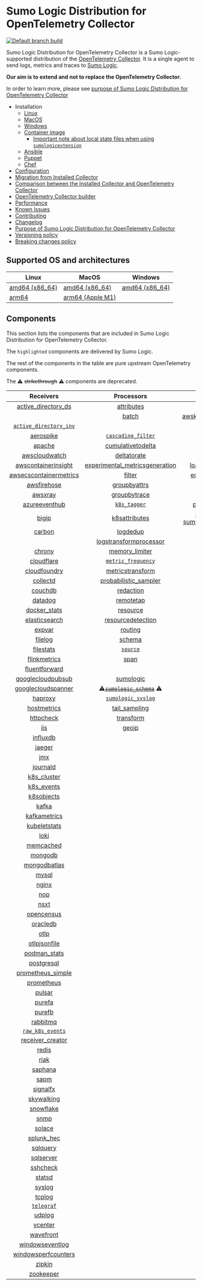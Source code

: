 # Sumo Logic Distribution for OpenTelemetry Collector

[![Default branch build](https://github.com/SumoLogic/sumologic-otel-collector/actions/workflows/dev_builds.yml/badge.svg)](https://github.com/SumoLogic/sumologic-otel-collector/actions/workflows/dev_builds.yml)

Sumo Logic Distribution for OpenTelemetry Collector is a Sumo Logic-supported distribution of the [OpenTelemetry Collector][otc_link].
It is a single agent to send logs, metrics and traces to [Sumo Logic][sumologic].

**Our aim is to extend and not to replace the OpenTelemetry Collector.**

In order to learn more, please see [purpose of Sumo Logic Distribution for OpenTelemetry Collector][purpose]

- Installation
  - [Linux][linux_installation]
  - [MacOS][macos_installation]
  - [Windows][windows_installation]
  - [Container image](/docs/installation.md#container-image)
    - [Important note about local state files when using `sumologicextension`](/docs/installation.md#important-note-about-local-state-files-when-using-sumologicextension)
  - [Ansible](/docs/installation.md#ansible)
  - [Puppet](/docs/installation.md#puppet)
  - [Chef](/docs/installation.md#chef)
- [Configuration](docs/configuration.md)
- [Migration from Installed Collector](docs/migration.md)
- [Comparison between the Installed Collector and OpenTelemetry Collector](docs/comparison.md)
- [OpenTelemetry Collector builder](./otelcolbuilder/README.md)
- [Performance]
- [Known Issues]
- [Contributing](./CONTRIBUTING.md)
- [Changelog](./CHANGELOG.md)
- [Purpose of Sumo Logic Distribution for OpenTelemetry Collector][purpose]
- [Versioning policy][versioning]
- [Breaking changes policy][breaking]

## Supported OS and architectures

| Linux                         | MacOS                         | Windows                     |
| ----------------------------- | ----------------------------- | --------------------------- |
| [amd64 (x86_64)][linux_amd64] | [amd64 (x86_64)][mac_amd64]   | [amd64 (x86_64)][win_amd64] |
| [arm64][linux_arm64]          | [arm64 (Apple M1)][mac_arm64] |                             |

## Components

This section lists the components that are included in Sumo Logic Distribution for OpenTelemetry Collector.

The `highlighted` components are delivered by Sumo Logic.

The rest of the components in the table are pure upstream OpenTelemetry components.

The ⚠️ ~~strikethrough~~ ⚠️ components are deprecated.

|                        Receivers                         |                          Processors                          |               Exporters                |                 Extensions                  |             Connectors              |
| :------------------------------------------------------: | :----------------------------------------------------------: | :------------------------------------: | :-----------------------------------------: | :---------------------------------: |
|     [active_directory_ds][activedirectorydsreceiver]     |              [attributes][attributesprocessor]               |         [awss3][awss3exporter]         |       [asapclient][asapauthextension]       |     [forward][forwardconnector]     |
|                                                          |                   [batch][batchprocessor]                    |          [awskinesisexporter]          |                                             |                                     |
|   [`active_directory_inv`][activedirectoryinvreceiver]   |                                                              |        [carbon][carbonexporter]        |                 [awsproxy]                  |       [count][countconnector]       |
|              [aerospike][aerospikereceiver]              |        [`cascading_filter`][cascadingfilterprocessor]        |         [debug][debugexporter]         |       [basicauth][basicauthextension]       |  [exceptions][exceptionsconnector]  |
|                 [apache][apachereceiver]                 |       [cumulativetodelta][cumulativetodeltaprocessor]        |          [file][fileexporter]          | [bearertokenauth][bearertokenauthextension] |    [failover][failoverconnector]    |
|          [awscloudwatch][awscloudwatchreceiver]          |             [deltatorate][deltatorateprocessor]              |         [kafka][kafkaexporter]         |           [db_storage][dbstorage]           |  [roundrobin][roundrobinconnector]  |
|    [awscontainerinsight][awscontainerinsightreceiver]    | [experimental_metricsgeneration][metricsgenerationprocessor] | [loadbalancing][loadbalancingexporter] |      [docker_observer][dockerobserver]      |     [routing][routingconnector]     |
| [awsecscontainermetrics][awsecscontainermetricsreceiver] |                  [filter][filterprocessor]                   |      [ecs_observer][ecsobserver]       |    [servicegraph][servicegraphconnector]    |                                     |
|            [awsfirehose][awsfirehosereceiver]            |            [groupbyattrs][groupbyattrsprocessor]             |          [otlp][otlpexporter]          |    [ecs_task_observer][ecstaskobserver]     | [spanmetrics][spanmetricsconnector] |
|                [awsxray][awsxrayreceiver]                |            [groupbytrace][groupbytraceprocessor]             |      [otlphttp][otlphttpexporter]      |         [file_storage][filestorage]         |                                     |
|          [azureeventhub][azureeventhubreceiver]          |                 [`k8s_tagger`][k8sprocessor]                 |    [prometheus][prometheusexporter]    |   [headerssetter][headerssetterextension]   |                                     |
|                  [bigip][bigipreceiver]                  |           [k8sattributes][k8sattributesprocessor]            |    [sumologic] [sumologicexporter]     |    [health_check][healthcheckextension]     |                                     |
|                 [carbon][carbonreceiver]                 |                [logdedup][logdedupprocessor]                 |        [syslog][syslogexporter]        |        [host_observer][hostobserver]        |                                     |
|                                                          |       [logstransformprocessor][logstransformprocessor]       |                                        |                                             |                                     |
|                 [chrony][chronyreceiver]                 |           [memory_limiter][memorylimiterprocessor]           |           [nop][nopexporter]           |       [http_forwarder][httpforwarder]       |                                     |
|             [cloudflare][cloudflarereceiver]             |        [`metric_frequency`][metricfrequencyprocessor]        |                                        |           [jaegerremotesampling]            |                                     |
|           [cloudfoundry][cloudfoundryreceiver]           |        [metricstransform][metricstransformprocessor]         |                                        |         [k8s_observer][k8sobserver]         |                                     |
|               [collectd][collectdreceiver]               |    [probabilistic_sampler][probabilisticsamplerprocessor]    |                                        |                                             |                                     |
|                [couchdb][couchdbreceiver]                |               [redaction][redactionprocessor]                |                                        |  [oauth2client][oauth2clientauthextension]  |                                     |
|                [datadog][datadogreceiver]                |               [remotetap][remotetapprocessor]                |                                        |          [oidc][oidcauthextension]          |                                     |
|           [docker_stats][dockerstatsreceiver]            |                [resource][resourceprocessor]                 |                                        |           [pprof][pprofextension]           |                                     |
|          [elasticsearch][elasticsearchreceiver]          |       [resourcedetection][resourcedetectionprocessor]        |                                        |       [sigv4auth][sigv4authextension]       |                                     |
|                 [expvar][expvarreceiver]                 |                 [routing][routingprocessor]                  |                                        |      [`sumologic`][sumologicextension]      |                                     |
|                [filelog][filelogreceiver]                |                  [schema][schemaprocessor]                   |                                        |          [zpages][zpagesextension]          |                                     |
|              [filestats][filestatsreceiver]              |                 [`source`][sourceprocessor]                  |                                        |                                             |                                     |
|           [flinkmetrics][flinkmetricsreceiver]           |                    [span][spanprocessor]                     |                                        |                                             |                                     |
|          [fluentforward][fluentforwardreceiver]          |                                                              |                                        |                                             |                                     |
|      [googlecloudpubsub][googlecloudpubsubreceiver]      |               [sumologic][sumologicprocessor]                |                                        |                                             |                                     |
|     [googlecloudspanner][googlecloudspannerreceiver]     |   ⚠️~~[`sumologic_schema`][sumologicschemaprocessor]~~ ⚠️    |                                        |                                             |                                     |
|                [haproxy][haproxyreceiver]                |        [`sumologic_syslog`][sumologicsyslogprocessor]        |                                        |                                             |                                     |
|            [hostmetrics][hostmetricsreceiver]            |            [tail_sampling][tailsamplingprocessor]            |                                        |                                             |                                     |
|              [httpcheck][httpcheckreceiver]              |               [transform][transformprocessor]                |                                        |                                             |                                     |
|                    [iis][iisreceiver]                    |                   [geoip][geoipprocessor]                    |                                        |                                             |                                     |
|               [influxdb][influxdbreceiver]               |                                                              |                                        |                                             |                                     |
|                 [jaeger][jaegerreceiver]                 |                                                              |                                        |                                             |                                     |
|                    [jmx][jmxreceiver]                    |                                                              |                                        |                                             |                                     |
|               [journald][journaldreceiver]               |                                                              |                                        |                                             |                                     |
|            [k8s_cluster][k8sclusterreceiver]             |                                                              |                                        |                                             |                                     |
|             [k8s_events][k8seventsreceiver]              |                                                              |                                        |                                             |                                     |
|             [k8sobjects][k8sobjectsreceiver]             |                                                              |                                        |                                             |                                     |
|                  [kafka][kafkareceiver]                  |                                                              |                                        |                                             |                                     |
|           [kafkametrics][kafkametricsreceiver]           |                                                              |                                        |                                             |                                     |
|           [kubeletstats][kubeletstatsreceiver]           |                                                              |                                        |                                             |                                     |
|                   [loki][lokireceiver]                   |                                                              |                                        |                                             |                                     |
|              [memcached][memcachedreceiver]              |                                                              |                                        |                                             |                                     |
|                [mongodb][mongodbreceiver]                |                                                              |                                        |                                             |                                     |
|           [mongodbatlas][mongodbatlasreceiver]           |                                                              |                                        |                                             |                                     |
|                  [mysql][mysqlreceiver]                  |                                                              |                                        |                                             |                                     |
|                  [nginx][nginxreceiver]                  |                                                              |                                        |                                             |                                     |
|                    [nop][nopreceiver]                    |                                                              |                                        |                                             |                                     |
|                   [nsxt][nsxtreceiver]                   |                                                              |                                        |                                             |                                     |
|             [opencensus][opencensusreceiver]             |                                                              |                                        |                                             |                                     |
|               [oracledb][oracledbreceiver]               |                                                              |                                        |                                             |                                     |
|                   [otlp][otlpreceiver]                   |                                                              |                                        |                                             |                                     |
|           [otlpjsonfile][otlpjsonfilereceiver]           |                                                              |                                        |                                             |                                     |
|              [podman_stats][podmanreceiver]              |                                                              |                                        |                                             |                                     |
|             [postgresql][postgresqlreceiver]             |                                                              |                                        |                                             |                                     |
|      [prometheus_simple][simpleprometheusreceiver]       |                                                              |                                        |                                             |                                     |
|             [prometheus][prometheusreceiver]             |                                                              |                                        |                                             |                                     |
|                 [pulsar][pulsarreceiver]                 |                                                              |                                        |                                             |                                     |
|                 [purefa][purefareceiver]                 |                                                              |                                        |                                             |                                     |
|                 [purefb][purefbreceiver]                 |                                                              |                                        |                                             |                                     |
|               [rabbitmq][rabbitmqreceiver]               |                                                              |                                        |                                             |                                     |
|         [`raw_k8s_events`][rawk8seventsreceiver]         |                                                              |                                        |                                             |                                     |
|           [receiver_creator][receivercreator]            |                                                              |                                        |                                             |                                     |
|                  [redis][redisreceiver]                  |                                                              |                                        |                                             |                                     |
|                   [riak][riakreceiver]                   |                                                              |                                        |                                             |                                     |
|                [saphana][saphanareceiver]                |                                                              |                                        |                                             |                                     |
|                   [sapm][sapmreceiver]                   |                                                              |                                        |                                             |                                     |
|               [signalfx][signalfxreceiver]               |                                                              |                                        |                                             |                                     |
|             [skywalking][skywalkingreceiver]             |                                                              |                                        |                                             |                                     |
|              [snowflake][snowflakereceiver]              |                                                              |                                        |                                             |                                     |
|                   [snmp][snmpreceiver]                   |                                                              |                                        |                                             |                                     |
|                 [solace][solacereceiver]                 |                                                              |                                        |                                             |                                     |
|             [splunk_hec][splunkhecreceiver]              |                                                              |                                        |                                             |                                     |
|               [sqlquery][sqlqueryreceiver]               |                                                              |                                        |                                             |                                     |
|              [sqlserver][sqlserverreceiver]              |                                                              |                                        |                                             |                                     |
|               [sshcheck][sshcheckreceiver]               |                                                              |                                        |                                             |                                     |
|                 [statsd][statsdreceiver]                 |                                                              |                                        |                                             |                                     |
|                 [syslog][syslogreceiver]                 |                                                              |                                        |                                             |                                     |
|                 [tcplog][tcplogreceiver]                 |                                                              |                                        |                                             |                                     |
|              [`telegraf`][telegrafreceiver]              |                                                              |                                        |                                             |                                     |
|                 [udplog][udplogreceiver]                 |                                                              |                                        |                                             |                                     |
|                [vcenter][vcenterreceiver]                |                                                              |                                        |                                             |                                     |
|              [wavefront][wavefrontreceiver]              |                                                              |                                        |                                             |                                     |
|        [windowseventlog][windowseventlogreceiver]        |                                                              |                                        |                                             |                                     |
|    [windowsperfcounters][windowsperfcountersreceiver]    |                                                              |                                        |                                             |                                     |
|                 [zipkin][zipkinreceiver]                 |                                                              |                                        |                                             |                                     |
|              [zookeeper][zookeeperreceiver]              |                                                              |                                        |                                             |                                     |

[otc_link]: https://github.com/open-telemetry/opentelemetry-collector
[sumologic]: https://www.sumologic.com
[linux_installation]: https://help.sumologic.com/docs/send-data/opentelemetry-collector/install-collector-linux/
[macos_installation]: https://help.sumologic.com/docs/send-data/opentelemetry-collector/install-collector-macos/
[windows_installation]: https://help.sumologic.com/docs/send-data/opentelemetry-collector/install-collector-windows/
[performance]: https://help.sumologic.com/docs/send-data/opentelemetry-collector/#performance
[known issues]: https://help.sumologic.com/docs/send-data/opentelemetry-collector/troubleshooting-faq/#known-issues
[purpose]: https://help.sumologic.com/docs/send-data/opentelemetry-collector/sumo-logic-opentelemetry-vs-opentelemetry-upstream-relationship/
[versioning]: https://help.sumologic.com/docs/send-data/opentelemetry-collector/sumo-logic-opentelemetry-vs-opentelemetry-upstream-relationship/#versioning-policy
[breaking]: https://help.sumologic.com/docs/send-data/opentelemetry-collector/sumo-logic-opentelemetry-vs-opentelemetry-upstream-relationship/#versioning-policy
[linux_amd64]: ./docs/installation.md#linux-on-amd64-x86-64
[linux_arm64]: ./docs/installation.md#linux-on-arm64
[mac_amd64]: ./docs/installation.md#macos-on-amd64-x86-64
[mac_arm64]: ./docs/installation.md#macos-on-arm64-apple-m1-x86-64
[win_amd64]: ./docs/installation.md#windows
[activedirectorydsreceiver]: https://github.com/open-telemetry/opentelemetry-collector-contrib/tree/v0.127.0/receiver/activedirectorydsreceiver
[activedirectoryinvreceiver]: ./pkg/receiver/activedirectoryinvreceiver
[aerospikereceiver]: https://github.com/open-telemetry/opentelemetry-collector-contrib/tree/v0.127.0/receiver/aerospikereceiver
[apachereceiver]: https://github.com/open-telemetry/opentelemetry-collector-contrib/tree/v0.127.0/receiver/apachereceiver
[awscloudwatchreceiver]: https://github.com/open-telemetry/opentelemetry-collector-contrib/tree/v0.127.0/receiver/awscloudwatchreceiver
[awscontainerinsightreceiver]: https://github.com/open-telemetry/opentelemetry-collector-contrib/tree/v0.127.0/receiver/awscontainerinsightreceiver
[awsecscontainermetricsreceiver]: https://github.com/open-telemetry/opentelemetry-collector-contrib/tree/v0.127.0/receiver/awsecscontainermetricsreceiver
[awsfirehosereceiver]: https://github.com/open-telemetry/opentelemetry-collector-contrib/tree/v0.127.0/receiver/awsfirehosereceiver
[awsxrayreceiver]: https://github.com/open-telemetry/opentelemetry-collector-contrib/tree/v0.127.0/receiver/awsxrayreceiver
[azureeventhubreceiver]: https://github.com/open-telemetry/opentelemetry-collector-contrib/tree/v0.127.0/receiver/azureeventhubreceiver
[bigipreceiver]: https://github.com/open-telemetry/opentelemetry-collector-contrib/tree/v0.127.0/receiver/bigipreceiver
[carbonreceiver]: https://github.com/open-telemetry/opentelemetry-collector-contrib/tree/v0.127.0/receiver/carbonreceiver
[chronyreceiver]: https://github.com/open-telemetry/opentelemetry-collector-contrib/tree/v0.127.0/receiver/chronyreceiver
[cloudfoundryreceiver]: https://github.com/open-telemetry/opentelemetry-collector-contrib/tree/v0.127.0/receiver/cloudfoundryreceiver
[cloudflarereceiver]: https://github.com/open-telemetry/opentelemetry-collector-contrib/tree/v0.127.0/receiver/cloudflarereceiver
[collectdreceiver]: https://github.com/open-telemetry/opentelemetry-collector-contrib/tree/v0.127.0/receiver/collectdreceiver
[couchdbreceiver]: https://github.com/open-telemetry/opentelemetry-collector-contrib/tree/v0.127.0/receiver/couchdbreceiver
[datadogreceiver]: https://github.com/open-telemetry/opentelemetry-collector-contrib/tree/v0.127.0/receiver/datadogreceiver
[dockerstatsreceiver]: https://github.com/open-telemetry/opentelemetry-collector-contrib/tree/v0.127.0/receiver/dockerstatsreceiver
[elasticsearchreceiver]: https://github.com/open-telemetry/opentelemetry-collector-contrib/tree/v0.127.0/receiver/elasticsearchreceiver
[expvarreceiver]: https://github.com/open-telemetry/opentelemetry-collector-contrib/tree/v0.127.0/receiver/expvarreceiver
[filelogreceiver]: https://github.com/open-telemetry/opentelemetry-collector-contrib/tree/v0.127.0/receiver/filelogreceiver
[filestatsreceiver]: https://github.com/open-telemetry/opentelemetry-collector-contrib/tree/v0.127.0/receiver/filestatsreceiver
[flinkmetricsreceiver]: https://github.com/open-telemetry/opentelemetry-collector-contrib/tree/v0.127.0/receiver/flinkmetricsreceiver
[fluentforwardreceiver]: https://github.com/open-telemetry/opentelemetry-collector-contrib/tree/v0.127.0/receiver/fluentforwardreceiver
[googlecloudpubsubreceiver]: https://github.com/open-telemetry/opentelemetry-collector-contrib/tree/v0.127.0/receiver/googlecloudpubsubreceiver
[googlecloudspannerreceiver]: https://github.com/open-telemetry/opentelemetry-collector-contrib/tree/v0.127.0/receiver/googlecloudspannerreceiver
[haproxyreceiver]: https://github.com/open-telemetry/opentelemetry-collector-contrib/tree/v0.127.0/receiver/haproxyreceiver
[hostmetricsreceiver]: https://github.com/open-telemetry/opentelemetry-collector-contrib/tree/v0.127.0/receiver/hostmetricsreceiver
[httpcheckreceiver]: https://github.com/open-telemetry/opentelemetry-collector-contrib/tree/v0.127.0/receiver/httpcheckreceiver
[iisreceiver]: https://github.com/open-telemetry/opentelemetry-collector-contrib/tree/v0.127.0/receiver/iisreceiver
[influxdbreceiver]: https://github.com/open-telemetry/opentelemetry-collector-contrib/tree/v0.127.0/receiver/influxdbreceiver
[jaegerreceiver]: https://github.com/open-telemetry/opentelemetry-collector-contrib/tree/v0.127.0/receiver/jaegerreceiver
[jmxreceiver]: https://github.com/open-telemetry/opentelemetry-collector-contrib/tree/v0.127.0/receiver/jmxreceiver
[journaldreceiver]: https://github.com/open-telemetry/opentelemetry-collector-contrib/tree/v0.127.0/receiver/journaldreceiver
[k8sclusterreceiver]: https://github.com/open-telemetry/opentelemetry-collector-contrib/tree/v0.127.0/receiver/k8sclusterreceiver
[k8seventsreceiver]: https://github.com/open-telemetry/opentelemetry-collector-contrib/tree/v0.127.0/receiver/k8seventsreceiver
[k8sobjectsreceiver]: https://github.com/open-telemetry/opentelemetry-collector-contrib/tree/v0.127.0/receiver/k8sobjectsreceiver
[kafkareceiver]: https://github.com/open-telemetry/opentelemetry-collector-contrib/tree/v0.127.0/receiver/kafkareceiver
[kafkametricsreceiver]: https://github.com/open-telemetry/opentelemetry-collector-contrib/tree/v0.127.0/receiver/kafkametricsreceiver
[kubeletstatsreceiver]: https://github.com/open-telemetry/opentelemetry-collector-contrib/tree/v0.127.0/receiver/kubeletstatsreceiver
[lokireceiver]: https://github.com/open-telemetry/opentelemetry-collector-contrib/tree/v0.127.0/receiver/lokireceiver
[memcachedreceiver]: https://github.com/open-telemetry/opentelemetry-collector-contrib/tree/v0.127.0/receiver/memcachedreceiver
[mongodbreceiver]: https://github.com/open-telemetry/opentelemetry-collector-contrib/tree/v0.127.0/receiver/mongodbreceiver
[mongodbatlasreceiver]: https://github.com/open-telemetry/opentelemetry-collector-contrib/tree/v0.127.0/receiver/mongodbatlasreceiver
[mysqlreceiver]: https://github.com/open-telemetry/opentelemetry-collector-contrib/tree/v0.127.0/receiver/mysqlreceiver
[nginxreceiver]: https://github.com/open-telemetry/opentelemetry-collector-contrib/tree/v0.127.0/receiver/nginxreceiver
[nopreceiver]: https://github.com/open-telemetry/opentelemetry-collector/tree/v0.127.0/receiver/nopreceiver
[nsxtreceiver]: https://github.com/open-telemetry/opentelemetry-collector-contrib/tree/v0.127.0/receiver/nsxtreceiver
[opencensusreceiver]: https://github.com/open-telemetry/opentelemetry-collector-contrib/tree/v0.127.0/receiver/opencensusreceiver
[oracledbreceiver]: https://github.com/open-telemetry/opentelemetry-collector-contrib/tree/v0.127.0/receiver/oracledbreceiver
[otlpreceiver]: https://github.com/open-telemetry/opentelemetry-collector/tree/v0.127.0/receiver/otlpreceiver
[otlpjsonfilereceiver]: https://github.com/open-telemetry/opentelemetry-collector-contrib/tree/v0.127.0/receiver/otlpjsonfilereceiver
[podmanreceiver]: https://github.com/open-telemetry/opentelemetry-collector-contrib/tree/v0.127.0/receiver/podmanreceiver
[postgresqlreceiver]: https://github.com/open-telemetry/opentelemetry-collector-contrib/tree/v0.127.0/receiver/postgresqlreceiver
[simpleprometheusreceiver]: https://github.com/open-telemetry/opentelemetry-collector-contrib/tree/v0.127.0/receiver/simpleprometheusreceiver
[prometheusreceiver]: https://github.com/open-telemetry/opentelemetry-collector-contrib/tree/v0.127.0/receiver/prometheusreceiver
[pulsarreceiver]: https://github.com/open-telemetry/opentelemetry-collector-contrib/tree/v0.127.0/receiver/pulsarreceiver
[purefareceiver]: https://github.com/open-telemetry/opentelemetry-collector-contrib/tree/v0.127.0/receiver/purefareceiver
[purefbreceiver]: https://github.com/open-telemetry/opentelemetry-collector-contrib/tree/v0.127.0/receiver/purefbreceiver
[rabbitmqreceiver]: https://github.com/open-telemetry/opentelemetry-collector-contrib/tree/v0.127.0/receiver/rabbitmqreceiver
[rawk8seventsreceiver]: ./pkg/receiver/rawk8seventsreceiver
[receivercreator]: https://github.com/open-telemetry/opentelemetry-collector-contrib/tree/v0.127.0/receiver/receivercreator
[redisreceiver]: https://github.com/open-telemetry/opentelemetry-collector-contrib/tree/v0.127.0/receiver/redisreceiver
[riakreceiver]: https://github.com/open-telemetry/opentelemetry-collector-contrib/tree/v0.127.0/receiver/riakreceiver
[saphanareceiver]: https://github.com/open-telemetry/opentelemetry-collector-contrib/tree/v0.127.0/receiver/saphanareceiver
[sapmreceiver]: https://github.com/open-telemetry/opentelemetry-collector-contrib/tree/v0.127.0/receiver/sapmreceiver
[signalfxreceiver]: https://github.com/open-telemetry/opentelemetry-collector-contrib/tree/v0.127.0/receiver/signalfxreceiver
[skywalkingreceiver]: https://github.com/open-telemetry/opentelemetry-collector-contrib/tree/v0.127.0/receiver/skywalkingreceiver
[snmpreceiver]: https://github.com/open-telemetry/opentelemetry-collector-contrib/tree/v0.127.0/receiver/snmpreceiver
[snowflakereceiver]: https://github.com/open-telemetry/opentelemetry-collector-contrib/tree/v0.127.0/receiver/snowflakereceiver
[solacereceiver]: https://github.com/open-telemetry/opentelemetry-collector-contrib/tree/v0.127.0/receiver/solacereceiver
[splunkhecreceiver]: https://github.com/open-telemetry/opentelemetry-collector-contrib/tree/v0.127.0/receiver/splunkhecreceiver
[sqlqueryreceiver]: https://github.com/open-telemetry/opentelemetry-collector-contrib/tree/v0.127.0/receiver/sqlqueryreceiver
[sqlserverreceiver]: https://github.com/open-telemetry/opentelemetry-collector-contrib/tree/v0.127.0/receiver/sqlserverreceiver
[sshcheckreceiver]: https://github.com/open-telemetry/opentelemetry-collector-contrib/tree/v0.127.0/receiver/sshcheckreceiver
[statsdreceiver]: https://github.com/open-telemetry/opentelemetry-collector-contrib/tree/v0.127.0/receiver/statsdreceiver
[syslogreceiver]: https://github.com/open-telemetry/opentelemetry-collector-contrib/tree/v0.127.0/receiver/syslogreceiver
[tcplogreceiver]: https://github.com/open-telemetry/opentelemetry-collector-contrib/tree/v0.127.0/receiver/tcplogreceiver
[telegrafreceiver]: ./pkg/receiver/telegrafreceiver
[udplogreceiver]: https://github.com/open-telemetry/opentelemetry-collector-contrib/tree/v0.127.0/receiver/udplogreceiver
[vcenterreceiver]: https://github.com/open-telemetry/opentelemetry-collector-contrib/tree/v0.127.0/receiver/vcenterreceiver
[wavefrontreceiver]: https://github.com/open-telemetry/opentelemetry-collector-contrib/tree/v0.127.0/receiver/wavefrontreceiver
[windowseventlogreceiver]: https://github.com/open-telemetry/opentelemetry-collector-contrib/tree/v0.127.0/receiver/windowseventlogreceiver
[windowsperfcountersreceiver]: https://github.com/open-telemetry/opentelemetry-collector-contrib/tree/v0.127.0/receiver/windowsperfcountersreceiver
[zipkinreceiver]: https://github.com/open-telemetry/opentelemetry-collector-contrib/tree/v0.127.0/receiver/zipkinreceiver
[zookeeperreceiver]: https://github.com/open-telemetry/opentelemetry-collector-contrib/tree/v0.127.0/receiver/zookeeperreceiver
[attributesprocessor]: https://github.com/open-telemetry/opentelemetry-collector-contrib/tree/v0.127.0/processor/attributesprocessor
[batchprocessor]: https://github.com/open-telemetry/opentelemetry-collector/tree/v0.127.0/processor/batchprocessor
[cascadingfilterprocessor]: ./pkg/processor/cascadingfilterprocessor
[cumulativetodeltaprocessor]: https://github.com/open-telemetry/opentelemetry-collector-contrib/tree/v0.127.0/processor/cumulativetodeltaprocessor
[deltatorateprocessor]: https://github.com/open-telemetry/opentelemetry-collector-contrib/tree/v0.127.0/processor/deltatorateprocessor
[metricsgenerationprocessor]: https://github.com/open-telemetry/opentelemetry-collector-contrib/tree/v0.127.0/processor/metricsgenerationprocessor
[filterprocessor]: https://github.com/open-telemetry/opentelemetry-collector-contrib/tree/v0.127.0/processor/filterprocessor
[groupbyattrsprocessor]: https://github.com/open-telemetry/opentelemetry-collector-contrib/tree/v0.127.0/processor/groupbyattrsprocessor
[groupbytraceprocessor]: https://github.com/open-telemetry/opentelemetry-collector-contrib/tree/v0.127.0/processor/groupbytraceprocessor
[k8sprocessor]: ./pkg/processor/k8sprocessor
[k8sattributesprocessor]: https://github.com/open-telemetry/opentelemetry-collector-contrib/tree/v0.127.0/processor/k8sattributesprocessor
[logdedupprocessor]: https://github.com/open-telemetry/opentelemetry-collector-contrib/tree/v0.127.0/processor/logdedupprocessor
[logstransformprocessor]: https://github.com/open-telemetry/opentelemetry-collector-contrib/tree/v0.127.0/processor/logstransformprocessor
[memorylimiterprocessor]: https://github.com/open-telemetry/opentelemetry-collector/tree/v0.127.0/processor/memorylimiterprocessor
[metricfrequencyprocessor]: ./pkg/processor/metricfrequencyprocessor
[metricstransformprocessor]: https://github.com/open-telemetry/opentelemetry-collector-contrib/tree/v0.127.0/processor/metricstransformprocessor
[probabilisticsamplerprocessor]: https://github.com/open-telemetry/opentelemetry-collector-contrib/tree/v0.127.0/processor/probabilisticsamplerprocessor
[redactionprocessor]: https://github.com/open-telemetry/opentelemetry-collector-contrib/tree/v0.127.0/processor/redactionprocessor
[remotetapprocessor]: https://github.com/open-telemetry/opentelemetry-collector-contrib/tree/v0.127.0/processor/remotetapprocessor
[resourceprocessor]: https://github.com/open-telemetry/opentelemetry-collector-contrib/tree/v0.127.0/processor/resourceprocessor
[resourcedetectionprocessor]: https://github.com/open-telemetry/opentelemetry-collector-contrib/tree/v0.127.0/processor/resourcedetectionprocessor
[routingprocessor]: https://github.com/open-telemetry/opentelemetry-collector-contrib/tree/v0.127.0/processor/routingprocessor
[schemaprocessor]: https://github.com/open-telemetry/opentelemetry-collector-contrib/tree/v0.127.0/processor/schemaprocessor
[sourceprocessor]: ./pkg/processor/sourceprocessor
[spanprocessor]: https://github.com/open-telemetry/opentelemetry-collector-contrib/tree/v0.127.0/processor/spanprocessor
[sumologicprocessor]: https://github.com/open-telemetry/opentelemetry-collector-contrib/tree/v0.127.0/processor/sumologicprocessor
[sumologicschemaprocessor]: ./pkg/processor/sumologicschemaprocessor
[sumologicsyslogprocessor]: ./pkg/processor/sumologicsyslogprocessor
[tailsamplingprocessor]: https://github.com/open-telemetry/opentelemetry-collector-contrib/tree/v0.127.0/processor/tailsamplingprocessor
[transformprocessor]: https://github.com/open-telemetry/opentelemetry-collector-contrib/tree/v0.127.0/processor/transformprocessor
[awss3exporter]: https://github.com/open-telemetry/opentelemetry-collector-contrib/tree/v0.127.0/exporter/awss3exporter
[awskinesisexporter]: https://github.com/open-telemetry/opentelemetry-collector-contrib/tree/v0.127.0/exporter/awskinesisexporter
[carbonexporter]: https://github.com/open-telemetry/opentelemetry-collector-contrib/tree/v0.127.0/exporter/carbonexporter
[debugexporter]: https://github.com/open-telemetry/opentelemetry-collector/tree/v0.127.0/exporter/debugexporter
[fileexporter]: https://github.com/open-telemetry/opentelemetry-collector-contrib/tree/v0.127.0/exporter/fileexporter
[kafkaexporter]: https://github.com/open-telemetry/opentelemetry-collector-contrib/tree/v0.127.0/exporter/kafkaexporter
[loadbalancingexporter]: https://github.com/open-telemetry/opentelemetry-collector-contrib/tree/v0.127.0/exporter/loadbalancingexporter
[nopexporter]: https://github.com/open-telemetry/opentelemetry-collector/tree/v0.127.0/exporter/nopexporter
[otlpexporter]: https://github.com/open-telemetry/opentelemetry-collector/tree/v0.127.0/exporter/otlpexporter
[otlphttpexporter]: https://github.com/open-telemetry/opentelemetry-collector/tree/v0.127.0/exporter/otlphttpexporter
[prometheusexporter]: https://github.com/open-telemetry/opentelemetry-collector-contrib/tree/v0.127.0/exporter/prometheusexporter
[sumologicexporter]: https://github.com/open-telemetry/opentelemetry-collector-contrib/tree/v0.127.0/exporter/sumologicexporter
[syslogexporter]: https://github.com/open-telemetry/opentelemetry-collector-contrib/tree/v0.127.0/exporter/syslogexporter
[asapauthextension]: https://github.com/open-telemetry/opentelemetry-collector-contrib/tree/v0.127.0/extension/asapauthextension
[awsproxy]: https://github.com/open-telemetry/opentelemetry-collector-contrib/tree/v0.127.0/extension/awsproxy
[basicauthextension]: https://github.com/open-telemetry/opentelemetry-collector-contrib/tree/v0.127.0/extension/basicauthextension
[bearertokenauthextension]: https://github.com/open-telemetry/opentelemetry-collector-contrib/tree/v0.127.0/extension/bearertokenauthextension
[dbstorage]: https://github.com/open-telemetry/opentelemetry-collector-contrib/tree/v0.127.0/extension/storage/dbstorage
[dockerobserver]: https://github.com/open-telemetry/opentelemetry-collector-contrib/tree/v0.127.0/extension/observer/dockerobserver
[ecsobserver]: https://github.com/open-telemetry/opentelemetry-collector-contrib/tree/v0.127.0/extension/observer/ecsobserver
[ecstaskobserver]: https://github.com/open-telemetry/opentelemetry-collector-contrib/tree/v0.127.0/extension/observer/ecstaskobserver
[filestorage]: https://github.com/open-telemetry/opentelemetry-collector-contrib/tree/v0.127.0/extension/storage/filestorage
[headerssetterextension]: https://github.com/open-telemetry/opentelemetry-collector-contrib/tree/v0.127.0/extension/headerssetterextension
[healthcheckextension]: https://github.com/open-telemetry/opentelemetry-collector-contrib/tree/v0.127.0/extension/healthcheckextension
[hostobserver]: https://github.com/open-telemetry/opentelemetry-collector-contrib/tree/v0.127.0/extension/observer/hostobserver
[httpforwarder]: https://github.com/open-telemetry/opentelemetry-collector-contrib/tree/v0.127.0/extension/httpforwarderextension
[jaegerremotesampling]: https://github.com/open-telemetry/opentelemetry-collector-contrib/tree/v0.127.0/extension/jaegerremotesampling
[k8sobserver]: https://github.com/open-telemetry/opentelemetry-collector-contrib/tree/v0.127.0/extension/observer/k8sobserver
[oauth2clientauthextension]: https://github.com/open-telemetry/opentelemetry-collector-contrib/tree/v0.127.0/extension/oauth2clientauthextension
[oidcauthextension]: https://github.com/open-telemetry/opentelemetry-collector-contrib/tree/v0.127.0/extension/oidcauthextension
[pprofextension]: https://github.com/open-telemetry/opentelemetry-collector-contrib/tree/v0.127.0/extension/pprofextension
[sigv4authextension]: https://github.com/open-telemetry/opentelemetry-collector-contrib/tree/v0.127.0/extension/sigv4authextension
[sumologicextension]: https://github.com/open-telemetry/opentelemetry-collector-contrib/tree/v0.127.0/extension/sumologicextension
[zpagesextension]: https://github.com/open-telemetry/opentelemetry-collector/tree/v0.127.0/extension/zpagesextension
[forwardconnector]: https://github.com/open-telemetry/opentelemetry-collector/tree/v0.127.0/connector/forwardconnector
[countconnector]: https://github.com/open-telemetry/opentelemetry-collector-contrib/tree/v0.127.0/connector/countconnector
[failoverconnector]: https://github.com/open-telemetry/opentelemetry-collector-contrib/tree/v0.127.0/connector/failoverconnector
[exceptionsconnector]: https://github.com/open-telemetry/opentelemetry-collector-contrib/tree/v0.127.0/connector/exceptionsconnector
[roundrobinconnector]: https://github.com/open-telemetry/opentelemetry-collector-contrib/tree/v0.127.0/connector/roundrobinconnector
[routingconnector]: https://github.com/open-telemetry/opentelemetry-collector-contrib/tree/v0.127.0/connector/routingconnector
[servicegraphconnector]: https://github.com/open-telemetry/opentelemetry-collector-contrib/tree/v0.127.0/connector/servicegraphconnector
[spanmetricsconnector]: https://github.com/open-telemetry/opentelemetry-collector-contrib/tree/v0.127.0/connector/spanmetricsconnector
[geoipprocessor]: https://github.com/open-telemetry/opentelemetry-collector-contrib/tree/v0.127.0/processor/geoipprocessor
